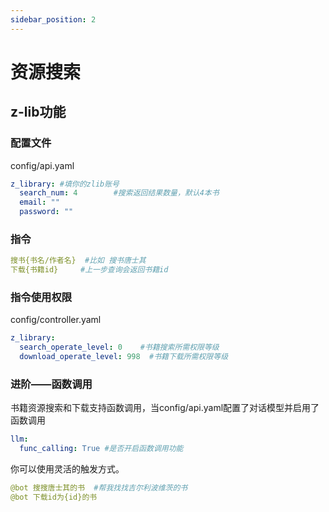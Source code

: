 ```yaml
---
sidebar_position: 2
---
```


# 资源搜索
## z-lib功能
### 配置文件
config/api.yaml
```yaml
z_library: #填你的zlib账号
  search_num: 4        #搜索返回结果数量，默认4本书
  email: ""
  password: ""  
```
### 指令
```yaml
搜书{书名/作者名}  #比如 搜书唐士其
下载{书籍id}     #上一步查询会返回书籍id
```
### 指令使用权限
config/controller.yaml
```yaml
z_library:
  search_operate_level: 0    #书籍搜索所需权限等级
  download_operate_level: 998  #书籍下载所需权限等级
```
### 进阶——函数调用
书籍资源搜索和下载支持函数调用，当config/api.yaml配置了对话模型并启用了函数调用
```yaml
llm:
  func_calling: True #是否开启函数调用功能
```
你可以使用灵活的触发方式。
```yaml
@bot 搜搜唐士其的书  #帮我找找吉尔利波维茨的书
@bot 下载id为{id}的书 
```
